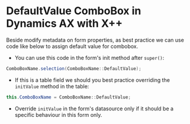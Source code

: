 # DefaultValue ComboBox in Dynamics AX with X++


Beside modify metadata on form properties, as best practice we can use code like below to assign default value for combobox.

* You can use this code in the form's init method after `super()`:

```C#
ComboBoxName.selection(ComboBoxName::DefaultValue);
```

* If this is a table field we should you best practice overriding the `initValue` method in the table:

```C#
this.ComboBoxName = ComboBoxName::DefaultValue;
```

* Override `initValue` in the form's datasource only if it should be a specific behaviour in this form only.
